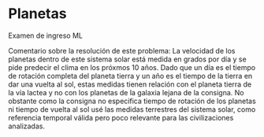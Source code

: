# Planetas
Examen de ingreso ML

Comentario sobre la resolución de este problema: 
La velocidad de los planetas dentro de este sistema solar está medida en grados por día y se pide predecir el clima en los próxmos 10 años. 
Dado que un día es el tiempo de rotación completa del planeta tierra y un año es el tiempo de la tierra en dar una vuelta al sol, estas medidas tienen relación con el planeta tierra de la vía lactea y no con los planetas de la galaxia lejana de la consigna. 
No obstante como la consigna no especifica tiempo de rotación de los planetas ni tiempo de vuelta al sol usé las medidas terrestres del sistema solar, como referencia temporal válida pero poco relevante para las civilizaciones analizadas.

